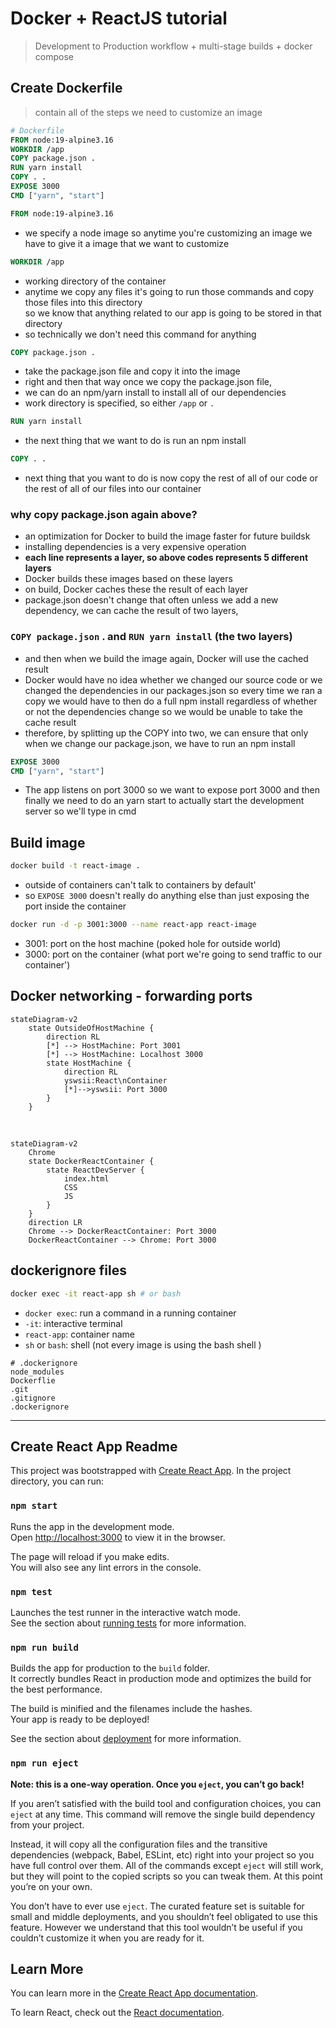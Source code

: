 # Docker + ReactJS tutorial

> Development to Production workflow + multi-stage builds + docker compose

## Create Dockerfile

> contain all of the steps we need to customize an image

```dockerfile
# Dockerfile
FROM node:19-alpine3.16
WORKDIR /app
COPY package.json .
RUN yarn install
COPY . .
EXPOSE 3000
CMD ["yarn", "start"]
```

```dockerfile
FROM node:19-alpine3.16
```

- we specify a node image so anytime you're customizing an image we have to give it a image that we want to customize

```dockerfile
WORKDIR /app
```

- working directory of the container
- anytime we copy any files it's going to run those commands and copy those files into this directory<br> so we know that
  anything related to our app is going to be stored in that directory
- so technically we don't need this command for anything

```dockerfile
COPY package.json .
```

- take the package.json file and copy it into the image
- right and then that way once we copy the package.json file,
- we can do an npm/yarn install to install all of our dependencies
- work directory is specified, so either `/app` or `.`

```dockerfile
RUN yarn install
```

- the next thing that we want to do is run an npm install

```dockerfile
COPY . .
```

- next thing that you want to do is now copy the rest of all of our code or the rest of all of our files into our container

### why copy package.json again above?

- an optimization for Docker to build the image faster for future buildsk
- installing dependencies is a very expensive operation
- **each line represents a layer, so above codes represents 5 different layers**
- Docker builds these images based on these layers
- on build, Docker caches these the result of each layer
- package.json doesn't change that often unless we add a new dependency, we can cache the result of two layers,

### `COPY package.json` . and `RUN yarn install` (the two layers)

- and then when we build the image again, Docker will use the cached result
- Docker would have no idea whether we changed our source code or we changed the dependencies in our packages.json so every time we ran a copy we would have to then do a full npm install regardless of whether or not the dependencies change so we would be unable to take the cache result
- therefore, by splitting up the COPY into two, we can ensure that only when we change our package.json, we have to run an npm install

```dockerfile
EXPOSE 3000
CMD ["yarn", "start"]
```

- The app listens on port 3000 so we want to expose port 3000 and then finally we need to do an yarn start to actually start the development server so we'll type in cmd

## Build image

```bash
docker build -t react-image .
```

- outside of containers can't talk to containers by default'
- so `EXPOSE 3000` doesn't really do anything else than just exposing the port inside the container

```bash
docker run -d -p 3001:3000 --name react-app react-image
```

- 3001: port on the host machine (poked hole for outside world)
- 3000: port on the container (what port we're going to send traffic to our container')

## Docker networking - forwarding ports

```mermaid
stateDiagram-v2
    state OutsideOfHostMachine {
        direction RL
        [*] --> HostMachine: Port 3001
        [*] --> HostMachine: Localhost 3000
        state HostMachine {
            direction RL
            yswsii:React\nContainer
            [*]-->yswsii: Port 3000
        }
    }
```

<br>

```mermaid
stateDiagram-v2
    Chrome
    state DockerReactContainer {
        state ReactDevServer {
            index.html
            CSS
            JS
        }
    }
    direction LR
    Chrome --> DockerReactContainer: Port 3000
    DockerReactContainer --> Chrome: Port 3000
```

## dockerignore files

```bash
docker exec -it react-app sh # or bash
```

- `docker exec`: run a command in a running container
- `-it`: interactive terminal
- `react-app`: container name
- `sh` or `bash`: shell (not every image is using the bash shell )

```dotfile
# .dockerignore
node_modules
Dockerflie
.git
.gitignore
.dockerignore
```

---

## Create React App Readme

This project was bootstrapped with [Create React App](https://github.com/facebook/create-react-app).
In the project directory, you can run:

### `npm start`

Runs the app in the development mode.\
Open [http://localhost:3000](http://localhost:3000) to view it in the browser.

The page will reload if you make edits.\
You will also see any lint errors in the console.

### `npm test`

Launches the test runner in the interactive watch mode.\
See the section about [running tests](https://facebook.github.io/create-react-app/docs/running-tests) for more information.

### `npm run build`

Builds the app for production to the `build` folder.\
It correctly bundles React in production mode and optimizes the build for the best performance.

The build is minified and the filenames include the hashes.\
Your app is ready to be deployed!

See the section about [deployment](https://facebook.github.io/create-react-app/docs/deployment) for more information.

### `npm run eject`

**Note: this is a one-way operation. Once you `eject`, you can’t go back!**

If you aren’t satisfied with the build tool and configuration choices, you can `eject` at any time. This command will remove the single build dependency from your project.

Instead, it will copy all the configuration files and the transitive dependencies (webpack, Babel, ESLint, etc) right into your project so you have full control over them. All of the commands except `eject` will still work, but they will point to the copied scripts so you can tweak them. At this point you’re on your own.

You don’t have to ever use `eject`. The curated feature set is suitable for small and middle deployments, and you shouldn’t feel obligated to use this feature. However we understand that this tool wouldn’t be useful if you couldn’t customize it when you are ready for it.

## Learn More

You can learn more in the [Create React App documentation](https://facebook.github.io/create-react-app/docs/getting-started).

To learn React, check out the [React documentation](https://reactjs.org/).
